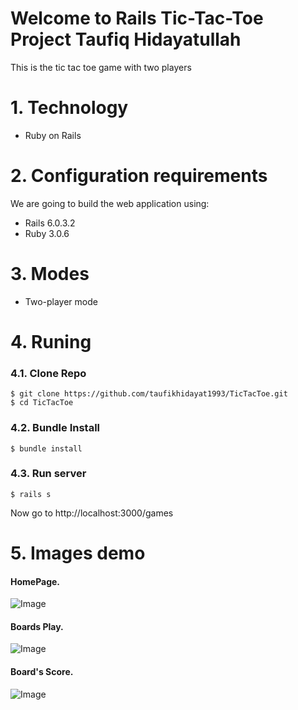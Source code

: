 # Welcome to Rails Tic-Tac-Toe Project Taufiq Hidayatullah

This is the tic tac toe game with two players


# 1. Technology
- Ruby on Rails

# 2. Configuration requirements
We are going to build the web application using:
- Rails 6.0.3.2
- Ruby 3.0.6

# 3. Modes

- Two-player mode

# 4. Runing

### 4.1. Clone Repo

```
$ git clone https://github.com/taufikhidayat1993/TicTacToe.git
$ cd TicTacToe
```

### 4.2. Bundle Install 

```
$ bundle install
```
### 4.3. Run server 

```
$ rails s
```

Now go to http://localhost:3000/games

# 5. Images demo

#### HomePage.

![Image](https://solihulhadi.online/assets/home.JPG)

#### Boards Play.

![Image](ttps://solihulhadi.online/assets/play.JPG)

#### Board's Score.

![Image](ttps://solihulhadi.online/assets/hasil.JPG)


